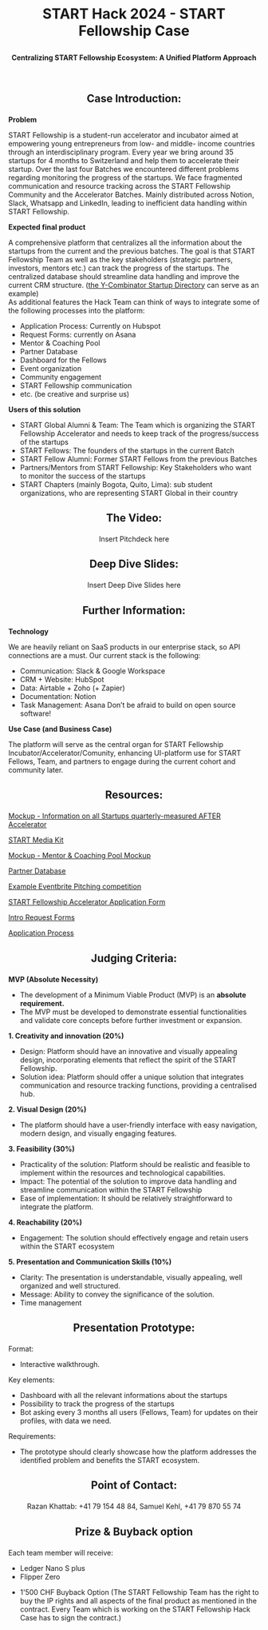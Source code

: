# <p align="center"> START Hack 2024 - START Fellowship Case </p>

**<p align="center"> Centralizing START Fellowship Ecosystem: A Unified Platform Approach </p>**

<br>

## <p align="center"> Case Introduction: </p>

**<p align="left"> Problem </p>**

START Fellowship is a student-run accelerator and incubator aimed at empowering young entrepreneurs from low- and middle- income countries through an interdisciplinary program. Every year we bring around 35 startups for 4 months to Switzerland and help them to accelerate their startup. Over the last four Batches we encountered different problems regarding monitoring the progress of the startups. We face fragmented communication and resource tracking across the START Fellowship Community and the Accelerator Batches. Mainly distributed across Notion, Slack, Whatsapp and LinkedIn, leading to inefficient data handling within START Fellowship.

**<p align="left"> Expected final product </p>**

A comprehensive platform that centralizes all the information about the startups from the current and the previous batches. The goal is that START Fellowship Team as well as the key stakeholders (strategic partners, investors, mentors etc.)  can track the progress of the startups. The centralized database should streamline data handling and improve the current CRM structure. ([the Y-Combinator Startup Directory](https://www.ycombinator.com/companies?batch=S23) can serve as an example)  
As additional features the Hack Team can think of ways to integrate some of the following processes into the platform:

+ Application Process: Currently on Hubspot 
+ Request Forms: currently on Asana 
+ Mentor & Coaching Pool
+ Partner Database
+ Dashboard for the Fellows
+ Event organization
+ Community engagement
+ START Fellowship communication
+ etc. (be creative and surprise us)

**<p align="left"> Users of this solution </p>**

+ START Global Alumni & Team: The Team which is organizing the START Fellowship Accelerator and needs to keep track of the progress/success of the startups
+ START Fellows: The founders of the startups in the current Batch
+ START Fellow Alumni: Former START Fellows from the previous Batches
+ Partners/Mentors from START Fellowship: Key Stakeholders who want to monitor the success of the startups
+ START Chapters (mainly Bogota, Quito, Lima): sub student organizations, who are representing START Global in their country


## <p align="center"> The Video: </p>

<p align="center"> Insert Pitchdeck here </p>

## <p align="center"> Deep Dive Slides: </p>

<p align="center"> Insert Deep Dive Slides here </p>

## <p align="center"> Further Information: </p>

**<p align="left"> Technology </p>**

We are heavily reliant on SaaS products in our enterprise stack, so API connections are a must. 
Our current stack is the following:
+ Communication: Slack & Google Workspace
+ CRM + Website: HubSpot
+ Data: Airtable + Zoho (+ Zapier)
+ Documentation: Notion
+ Task Management: Asana
Don’t be afraid to build on open source software!


**<p align="left"> Use Case (and Business Case) </p>**
The platform will serve as the central organ for START Fellowship Incubator/Accelerator/Comunity, enhancing UI-platform use for START Fellows, Team, and partners to engage during the current cohort and community later.

##  <p align="center"> Resources: </p>

[Mockup - Information on all Startups quarterly-measured AFTER Accelerator](https://docs.google.com/spreadsheets/d/1tvsNZGF2nvwiWPqqJQE77h-1ADf98hCeLWJNj4_owVA/edit?usp=sharing)

[START Media Kit](https://startglobal.frontify.com/)

[Mockup - Mentor & Coaching Pool Mockup](https://docs.google.com/spreadsheets/d/1xBonv943-RjuO0Sn9IOoA6CrVMXD-wyEs8Yk2uLQ368/edit?usp=sharing)

[Partner Database](https://startglobal1920.notion.site/Partners-START-Fellowship-82bcf09c3b7d43c19778a7b03882c03c)

[Example Eventbrite Pitching competition](https://www.eventbrite.com/e/start-fellowship-partner-reception-in-bogota-tickets-690888535207?aff=oddtdtcreator)

[START Fellowship Accelerator Application Form](https://share.hsforms.com/1ekEX1rGkSPmmbdZEmMOpCA49mld)

[Intro Request Forms](https://drive.google.com/drive/folders/1UPjZzPggJ9YhgXix2ocBy4GrwsByByZ9?usp=sharing)

[Application Process ](https://drive.google.com/drive/folders/1UPjZzPggJ9YhgXix2ocBy4GrwsByByZ9?usp=sharing)


## <p align="center"> Judging Criteria: </p>

**MVP (Absolute Necessity)**
+ The development of a Minimum Viable Product (MVP) is an **absolute requirement.**
+ The MVP must be developed to demonstrate essential functionalities and validate core concepts before further investment or expansion.

**1. Creativity and innovation (20%)**
+ Design: Platform should have an innovative and visually appealing design, incorporating elements that reflect the spirit of the START Fellowship.
+ Solution idea: Platform should offer a unique solution that integrates communication and resource tracking functions, providing a centralised hub.

**2. Visual Design (20%)**
+ The platform should have a user-friendly interface with easy navigation, modern design, and visually engaging features.

**3. Feasibility (30%)**
+ Practicality of the solution: Platform should be realistic and feasible to implement within the resources and technological capabilities.
+ Impact: The potential of the solution to improve data handling and streamline communication within the START Fellowship
+ Ease of implementation: It should be relatively straightforward to integrate the platform.

**4. Reachability (20%)**
+ Engagement: The solution should effectively engage and retain users within the START ecosystem

**5. Presentation and Communication Skills (10%)**
+ Clarity: The presentation is understandable, visually appealing, well organized and well structured.
+ Message: Ability to convey the significance of the solution.
+ Time management

## <p align="center"> Presentation Prototype: </p>

Format:
+ Interactive walkthrough.

Key elements:
+ Dashboard with all the relevant informations about the startups
+ Possibility to track the progress of the startups
+ Bot asking every 3 months all users (Fellows, Team) for updates on their profiles, with data we need.

Requirements:
+ The prototype should clearly showcase how the platform addresses the identified problem and benefits the START ecosystem.

## <p align="center"> Point of Contact: </p>

<p align="center"> Razan Khattab: +41 79 154 48 84, Samuel Kehl, +41 79 870 55 74

 </p>


## <p align="center"> Prize & Buyback option </p>

Each team member will receive:
+ Ledger Nano S plus
+ Flipper Zero
 </p>

+ 1'500 CHF Buyback Option (The START Fellowship Team has the right to buy the IP rights and all aspects of the final product as mentioned in the contract.  Every Team which is working on the START Fellowship Hack Case has to sign the contract.)

